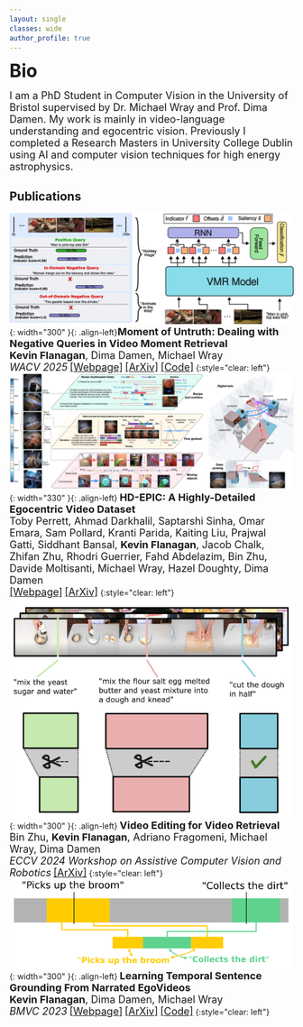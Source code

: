 ```yaml
---
layout: single
classes: wide
author_profile: true
---
```

<font size="6"><b>Bio</b></font>

<p><font size="4">I am a PhD Student in Computer Vision in the University of Bristol supervised by Dr. Michael Wray and Prof. Dima Damen. My work is mainly in video-language understanding and egocentric vision. Previously I completed a Research Masters in University College Dublin using AI and computer vision techniques for high energy astrophysics.</font></p> 


## Publications
![](assets/images/moment_of_untruth.png){: width="300" }{: .align-left}<font size="4"><b>Moment of Untruth: Dealing with Negative Queries in Video Moment Retrieval</b><br>
<b>Kevin Flanagan</b>, Dima Damen, Michael Wray<br>
<i>WACV 2025</i></font>
[<font size="4">[Webpage]</font>](https://keflanagan.github.io/Moment-of-Untruth) [<font size="4">[ArXiv]</font>](https://arxiv.org/abs/2502.08544) [<font size="4">[Code]</font>](https://github.com/keflanagan/MomentofUntruth)
{:style="clear: left"}
![](assets/images/hdepic.jpg){: width="330" }{: .align-left} <font size="4"><b>HD-EPIC: A Highly-Detailed Egocentric Video Dataset</b><br></font><font size="4">Toby Perrett, Ahmad Darkhalil, Saptarshi Sinha, Omar Emara, Sam Pollard, Kranti Parida, Kaiting Liu, Prajwal Gatti, Siddhant Bansal, <b>Kevin Flanagan</b>, Jacob Chalk, Zhifan Zhu, Rhodri Guerrier, Fahd Abdelazim, Bin Zhu, Davide Moltisanti, Michael Wray, Hazel Doughty, Dima Damen<br></font>
[<font size="4">[Webpage]</font>](https://hd-epic.github.io) [<font size="4">[ArXiv]</font>](https://arxiv.org/abs/2502.04144)
{:style="clear: left"}
![](assets/images/video_edit.png){: width="300" }{: .align-left}
<font size="4"><b>Video Editing for Video Retrieval</b><br>
Bin Zhu, <b>Kevin Flanagan</b>, Adriano Fragomeni, Michael Wray, Dima Damen<br>
<i>ECCV 2024 Workshop on Assistive Computer Vision and Robotics</i></font>
[<font size="4">[ArXiv]</font>](https://arxiv.org/abs/2402.02335)
{:style="clear: left"}
![](assets/images/climer.png){: width="300" }{: .align-left}
<font size="4"><b>Learning Temporal Sentence Grounding From Narrated EgoVideos</b><br>
<b>Kevin Flanagan</b>, Dima Damen, Michael Wray<br>
<i>BMVC 2023</i></font>
[<font size="4">[Webpage]</font>](https://keflanagan.github.io/CliMer-TSG) [<font size="4">[ArXiv]</font>](https://arxiv.org/abs/2310.17395) [<font size="4">[Code]</font>](https://github.com/keflanagan/CliMer)
{:style="clear: left"}
